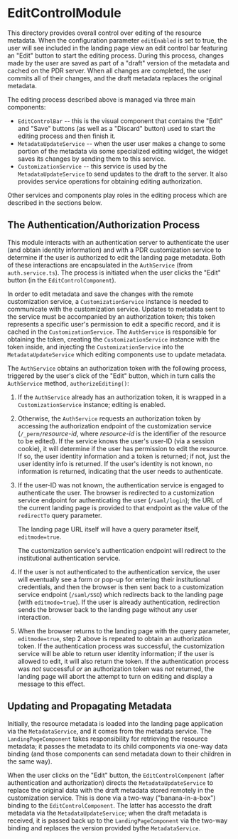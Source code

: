 # EditControlModule

This directory provides overall control over editing of the resource
metadata.  When the configuration parameter `editEnabled` is set to
true, the user will see included in the landing page view an edit
control bar featuring an "Edit" button to start the editing process.
During this process, changes made by the user are saved as part of a
"draft" version of the metadata and cached on the PDR server.  When
all changes are completed, the user commits all of their changes, and
the draft metadata replaces the original metadata.  

The editing process described above is managed via three main
components:
  * `EditControlBar` -- this is the visual component that contains the
    "Edit" and "Save" buttons (as well as a "Discard" button) used to
    start the editing process and then finish it.  
  * `MetadataUpdateService` -- when the user user makes a change to
    some portion of the metadata via some specialized editing widget,
    the widget saves its changes by sending them to this service.
  * `CustomizationService` -- this service is used by the
    `MetadataUpdateService` to send updates to the draft to the
    server.  It also provides service operations for obtaining editing
    authorization.

Other services and components play roles in the editing process which
are described in the sections below.  

## The Authentication/Authorization Process

This module interacts with an authentication server to authenticate
the user (and obtain identity information) and with a PDR
customization service to determine if the user is authorized to edit
the landing page metadata.  Both of these interactions are
encapsulated in the `AuthService` (from `auth.service.ts`).  The
process is initiated when the user clicks the "Edit" button (in the
`EditControlComponent`).

In order to edit metadata and save the changes with the remote
customization service, a `CustomizationService` instance is needed to
communicate with the customization service.  Updates to metadata sent
to the service must be accompanied by an authorization token; this token
represents a specific user's permission to edit a specific record, and
it is cached in the `CustomizationService`.  The `AuthService` is
responsible for obtaining the token, creating the
`CustomizationService` instance with the token inside, and injecting
the `CustomizationService` into the `MetadataUpdateService` which
editing components use to update metadata.

The `AuthService` obtains an authorization token with the following
process, triggered by the user's click of the "Edit" button, which in
turn calls the `AuthService` method, `authorizeEditing()`:

  1.  If the `AuthService` already has an authorization token, it is
      wrapped in a `CustomizationService` instance; editing is
      enabled.

  2.  Otherwise, the `AuthService` requests an authorization token by
      accessing the authorization endpoint of the customization
      service (`/_perm/`_resource-id_, where _resource-id_ is the
      identifier of the resource to be edited).  If the service knows
      the user's user-ID (via a session cookie), it will determine if
      the user has permission to edit the resource.  If so, the user
      identity information and a token is returned; if not, just the
      user identity info is returned.  If the user's identity is not
      known, no information is returned, indicating that the user
      needs to authenticate.

  3.  If the user-ID was not known, the authentication
      service is engaged to authenticate the user.  The browser is
      redirected to a customization service endpoint for
      authenticating the user (`/saml/login`); the URL of the current
      landing page is provided to that endpoint as the value of the
      `redirectTo` query parameter.

      The landing page URL itself will have a query parameter itself,
      `editmode=true`.

      The customization service's authentication endpoint will
      redirect to the institutional authentication service.

  4.  If the user is not authenticated to the authentication service,
      the user will eventually see a form or pop-up for entering their
      institutional credentials, and then the browser is then sent
      back to a customization service endpoint (`/saml/SSO`) which
      redirects back to the landing page (with `editmode=true`).  If
      the user is already authentication, redirection sends the
      browser back to the landing page without any user interaction.

  5.  When the browser returns to the landing page with the query
      parameter, `editmode=true`, step 2 above is repeated to obtain
      an authorization token.  If the authentication process was
      successful, the customization service will be able to return
      user identity information; if the user is allowed to edit, it
      will also return the token.  If the authentication process was
      _not_ successful _or_ an authorization token was _not_ returned,
      the landing page will abort the attempt to turn on editing and
      display a message to this effect.

## Updating and Propagating Metadata

Initially, the resource metadata is loaded into the landing page
application via the `MetadataService`, and it comes from the metadata
service.  The `LandingPageComponent` takes responsibility for
retrieving the resource metadata; it passes the metadata to its child
components via one-way data binding (and those components can send
metadata down to their children in the same way).  

When the user clicks on the "Edit" button, the
`EditControlComponent` (after authentication and authorization)
directs the `MetadataUpdateService` to replace the original data
with the draft metadata stored remotely in the customization service.
This is done via a two-way ("banana-in-a-box") binding to the
`EditControlComponent`.  The latter has accessto the draft metadata
via the `MetadataUpdateService`; when the draft metadata is received,
it is passed back up to the `LandingPageComponent` via the two-way
binding and replaces the version provided bythe `MetadataService`.


  


